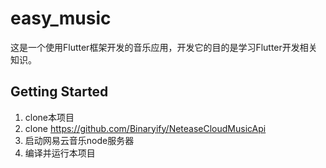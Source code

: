 # easy_music

这是一个使用Flutter框架开发的音乐应用，开发它的目的是学习Flutter开发相关知识。

## Getting Started

1. clone本项目
2. clone https://github.com/Binaryify/NeteaseCloudMusicApi
3. 启动网易云音乐node服务器
4. 编译并运行本项目
